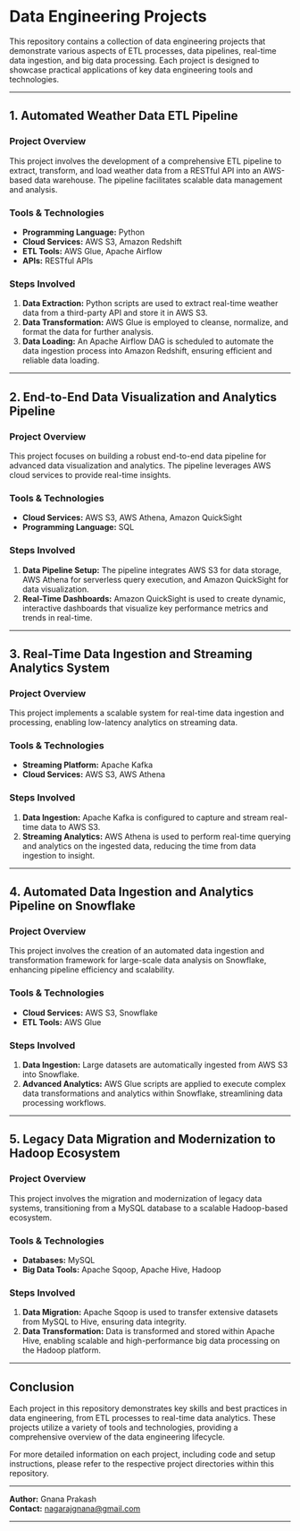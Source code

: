 

# **Data Engineering Projects**

This repository contains a collection of data engineering projects that demonstrate various aspects of ETL processes, data pipelines, real-time data ingestion, and big data processing. Each project is designed to showcase practical applications of key data engineering tools and technologies.

---

## **1. Automated Weather Data ETL Pipeline**

### **Project Overview**
This project involves the development of a comprehensive ETL pipeline to extract, transform, and load weather data from a RESTful API into an AWS-based data warehouse. The pipeline facilitates scalable data management and analysis.

### **Tools & Technologies**
- **Programming Language:** Python
- **Cloud Services:** AWS S3, Amazon Redshift
- **ETL Tools:** AWS Glue, Apache Airflow
- **APIs:** RESTful APIs

### **Steps Involved**
1. **Data Extraction:** Python scripts are used to extract real-time weather data from a third-party API and store it in AWS S3.
2. **Data Transformation:** AWS Glue is employed to cleanse, normalize, and format the data for further analysis.
3. **Data Loading:** An Apache Airflow DAG is scheduled to automate the data ingestion process into Amazon Redshift, ensuring efficient and reliable data loading.

---

## **2. End-to-End Data Visualization and Analytics Pipeline**

### **Project Overview**
This project focuses on building a robust end-to-end data pipeline for advanced data visualization and analytics. The pipeline leverages AWS cloud services to provide real-time insights.

### **Tools & Technologies**
- **Cloud Services:** AWS S3, AWS Athena, Amazon QuickSight
- **Programming Language:** SQL

### **Steps Involved**
1. **Data Pipeline Setup:** The pipeline integrates AWS S3 for data storage, AWS Athena for serverless query execution, and Amazon QuickSight for data visualization.
2. **Real-Time Dashboards:** Amazon QuickSight is used to create dynamic, interactive dashboards that visualize key performance metrics and trends in real-time.

---

## **3. Real-Time Data Ingestion and Streaming Analytics System**

### **Project Overview**
This project implements a scalable system for real-time data ingestion and processing, enabling low-latency analytics on streaming data.

### **Tools & Technologies**
- **Streaming Platform:** Apache Kafka
- **Cloud Services:** AWS S3, AWS Athena

### **Steps Involved**
1. **Data Ingestion:** Apache Kafka is configured to capture and stream real-time data to AWS S3.
2. **Streaming Analytics:** AWS Athena is used to perform real-time querying and analytics on the ingested data, reducing the time from data ingestion to insight.

---

## **4. Automated Data Ingestion and Analytics Pipeline on Snowflake**

### **Project Overview**
This project involves the creation of an automated data ingestion and transformation framework for large-scale data analysis on Snowflake, enhancing pipeline efficiency and scalability.

### **Tools & Technologies**
- **Cloud Services:** AWS S3, Snowflake
- **ETL Tools:** AWS Glue

### **Steps Involved**
1. **Data Ingestion:** Large datasets are automatically ingested from AWS S3 into Snowflake.
2. **Advanced Analytics:** AWS Glue scripts are applied to execute complex data transformations and analytics within Snowflake, streamlining data processing workflows.

---

## **5. Legacy Data Migration and Modernization to Hadoop Ecosystem**

### **Project Overview**
This project involves the migration and modernization of legacy data systems, transitioning from a MySQL database to a scalable Hadoop-based ecosystem.

### **Tools & Technologies**
- **Databases:** MySQL
- **Big Data Tools:** Apache Sqoop, Apache Hive, Hadoop

### **Steps Involved**
1. **Data Migration:** Apache Sqoop is used to transfer extensive datasets from MySQL to Hive, ensuring data integrity.
2. **Data Transformation:** Data is transformed and stored within Apache Hive, enabling scalable and high-performance big data processing on the Hadoop platform.

---

## **Conclusion**
Each project in this repository demonstrates key skills and best practices in data engineering, from ETL processes to real-time data analytics. These projects utilize a variety of tools and technologies, providing a comprehensive overview of the data engineering lifecycle.

For more detailed information on each project, including code and setup instructions, please refer to the respective project directories within this repository.

---

**Author:** Gnana Prakash  
**Contact:** nagarajgnana@gmail.com

---

